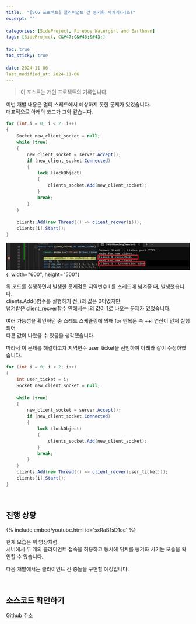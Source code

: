 ```yaml
---
title:  "[SCG 프로젝트] 클라이언트 간 동기화 시키기(기초)"
excerpt: ""

categories: [SideProject, Fireboy Watergirl and Earthman]
tags: [SideProject, C&#47;C&#43;&#43;]

toc: true
toc_sticky: true
 
date: 2024-11-06
last_modified_at: 2024-11-06
--- 
```


> 이 포스트는 개인 프로젝트의 기록입니다.  

이번 개발 내용은 멀티 스레드에서 예상하지 못한 문제가 있었습니다.  
대표적으로 아래의 코드가 그와 같습니다.  

```c#
for (int i = 0; i < 2; i++)
{
    Socket new_client_socket = null;
    while (true)
    {
        new_client_socket = server.Accept();
        if (new_client_socket.Connected)
        {
            lock (lockObject)
            {
                clients_socket.Add(new_client_socket);
            }
            break;
        }
    }
    
    clients.Add(new Thread(() => client_recver(i)));
    clients[i].Start();
}
```

![결과](/assets/img/side_project_img/scg_server_log_01.png){: width="600", height="500"}  

위 코드를 실행하면서 발생한 문제점은 지역변수 i 를 스레드에 넘겨줄 때, 발생했습니다.  
clients.Add()함수를 실행하기 전, i의 값은 0이였지만  
넘겨받은 client_recver함수 안에서는 i의 값이 1로 나오는 문제가 있었습니다.  

여러 가능성을 확인하던 중 스레드 스케쥴링에 의해 for 반복문 속 ++i 연산이 먼저 실행되어  
다른 값이 나왔을 수 있음을 생각했습니다.  

따라서 이 문제를 해결하고자 지역변수 user_ticket을 선언하여 아래와 같이 수정하였습니다.  

```c#
for (int i = 0; i < 2; i++)
{
    int user_ticket = i;
    Socket new_client_socket = null;
 
    while (true)
    {
        new_client_socket = server.Accept();
        if (new_client_socket.Connected)
        {
            lock (lockObject)
            {
                clients_socket.Add(new_client_socket);
            }
            break;
        }
    } 
    clients.Add(new Thread(() => client_recver(user_ticket)));
    clients[i].Start();
}
```

<br/>

## 진행 상황

{% include embed/youtube.html id='sxRaB1sD1oc' %}

현재 모습은 위 영상처럼  
서버에서 두 개의 클라이언트 접속을 허용하고 동시에 위치를 동기화 시키는 모습을 확인할 수 있습니다.  

다음 개발에서는 클라이언트 간 충돌을 구현할 예정입니다.  

<br/>   

## 소스코드 확인하기

[Github 주소](https://github.com/Mgcllee/SearchingCharacterGame/tree/210e4774c5b078c50ec3b091291b9dad97a4b6e5)